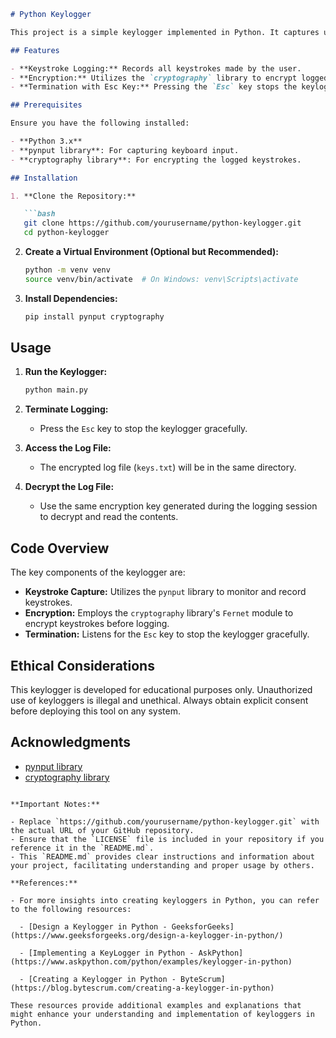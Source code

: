 ```markdown
# Python Keylogger

This project is a simple keylogger implemented in Python. It captures user keystrokes and stores them in an encrypted log file. The logging process can be terminated by pressing the `Esc` key.

## Features

- **Keystroke Logging:** Records all keystrokes made by the user.
- **Encryption:** Utilizes the `cryptography` library to encrypt logged keystrokes, ensuring data security.
- **Termination with Esc Key:** Pressing the `Esc` key stops the keylogger gracefully.

## Prerequisites

Ensure you have the following installed:

- **Python 3.x**
- **pynput library**: For capturing keyboard input.
- **cryptography library**: For encrypting the logged keystrokes.

## Installation

1. **Clone the Repository:**

   ```bash
   git clone https://github.com/yourusername/python-keylogger.git
   cd python-keylogger
   ```

2. **Create a Virtual Environment (Optional but Recommended):**

   ```bash
   python -m venv venv
   source venv/bin/activate  # On Windows: venv\Scripts\activate
   ```

3. **Install Dependencies:**

   ```bash
   pip install pynput cryptography
   ```

## Usage

1. **Run the Keylogger:**

   ```bash
   python main.py
   ```

2. **Terminate Logging:**

   - Press the `Esc` key to stop the keylogger gracefully.

3. **Access the Log File:**

   - The encrypted log file (`keys.txt`) will be in the same directory.

4. **Decrypt the Log File:**

   - Use the same encryption key generated during the logging session to decrypt and read the contents.

## Code Overview

The key components of the keylogger are:

- **Keystroke Capture:** Utilizes the `pynput` library to monitor and record keystrokes.
- **Encryption:** Employs the `cryptography` library's `Fernet` module to encrypt keystrokes before logging.
- **Termination:** Listens for the `Esc` key to stop the keylogger gracefully.

## Ethical Considerations

This keylogger is developed for educational purposes only. Unauthorized use of keyloggers is illegal and unethical. Always obtain explicit consent before deploying this tool on any system.

## Acknowledgments

- [pynput library](https://pypi.org/project/pynput/)
- [cryptography library](https://cryptography.io/)

```

**Important Notes:**

- Replace `https://github.com/yourusername/python-keylogger.git` with the actual URL of your GitHub repository.
- Ensure that the `LICENSE` file is included in your repository if you reference it in the `README.md`.
- This `README.md` provides clear instructions and information about your project, facilitating understanding and proper usage by others.

**References:**

- For more insights into creating keyloggers in Python, you can refer to the following resources:

  - [Design a Keylogger in Python - GeeksforGeeks](https://www.geeksforgeeks.org/design-a-keylogger-in-python/)

  - [Implementing a KeyLogger in Python - AskPython](https://www.askpython.com/python/examples/keylogger-in-python)

  - [Creating a Keylogger in Python - ByteScrum](https://blog.bytescrum.com/creating-a-keylogger-in-python)

These resources provide additional examples and explanations that might enhance your understanding and implementation of keyloggers in Python. 